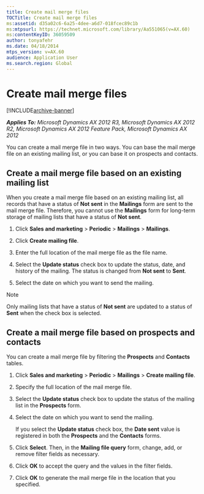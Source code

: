 ```yaml
---
title: Create mail merge files
TOCTitle: Create mail merge files
ms:assetid: d35a02c6-6a25-4dee-a6d7-018fcec89c1b
ms:mtpsurl: https://technet.microsoft.com/library/Aa551065(v=AX.60)
ms:contentKeyID: 36059509
author: tonyafehr
ms.date: 04/18/2014
mtps_version: v=AX.60
audience: Application User
ms.search.region: Global
---
```


# Create mail merge files 


[!INCLUDE[archive-banner](includes/archive-banner.md)]


_**Applies To:** Microsoft Dynamics AX 2012 R3, Microsoft Dynamics AX 2012 R2, Microsoft Dynamics AX 2012 Feature Pack, Microsoft Dynamics AX 2012_

You can create a mail merge file in two ways. You can base the mail merge file on an existing mailing list, or you can base it on prospects and contacts.

## Create a mail merge file based on an existing mailing list

When you create a mail merge file based on an existing mailing list, all records that have a status of **Not sent** in the **Mailings** form are sent to the mail merge file. Therefore, you cannot use the **Mailings** form for long-term storage of mailing lists that have a status of **Not sent**.

1.  Click **Sales and marketing** \> **Periodic** \> **Mailings** \> **Mailings**.

2.  Click **Create mailing file**.

3.  Enter the full location of the mail merge file as the file name.

4.  Select the **Update status** check box to update the status, date, and history of the mailing. The status is changed from **Not sent** to **Sent**.

5.  Select the date on which you want to send the mailing.


> [!NOTE]
> <P>Only mailing lists that have a status of <STRONG>Not sent</STRONG> are updated to a status of <STRONG>Sent</STRONG> when the check box is selected.</P>



## Create a mail merge file based on prospects and contacts

You can create a mail merge file by filtering the **Prospects** and **Contacts** tables.

1.  Click **Sales and marketing** \> **Periodic** \> **Mailings** \> **Create mailing file**.

2.  Specify the full location of the mail merge file.

3.  Select the **Update status** check box to update the status of the mailing list in the **Prospects** form.

4.  Select the date on which you want to send the mailing.
    
    If you select the **Update status** check box, the **Date sent** value is registered in both the **Prospects** and the **Contacts** forms.

5.  Click **Select**. Then, in the **Mailing file query** form, change, add, or remove filter fields as necessary.

6.  Click **OK** to accept the query and the values in the filter fields.

7.  Click **OK** to generate the mail merge file in the location that you specified.

  


